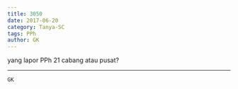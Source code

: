 ```yaml
---
title: 3050
date: 2017-06-20
category: Tanya-SC
tags: PPh
author: GK
---
```


yang lapor PPh 21 cabang atau pusat?

---



`GK`
